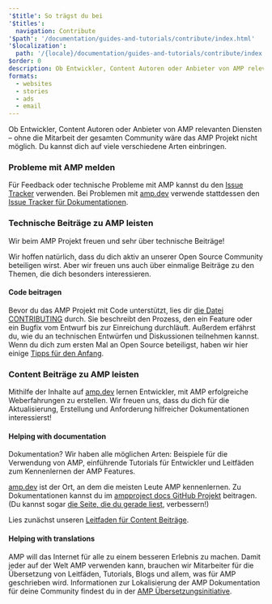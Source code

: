 ```yaml
---
'$title': So trägst du bei
'$titles':
  navigation: Contribute
'$path': '/documentation/guides-and-tutorials/contribute/index.html'
'$localization':
  path: '/{locale}/documentation/guides-and-tutorials/contribute/index.html'
$order: 0
description: Ob Entwickler, Content Autoren oder Anbieter von AMP relevanten Diensten – ohne die Mitarbeit der gesamten Community wäre das AMP Projekt nicht möglich.
formats:
  - websites
  - stories
  - ads
  - email
---
```


Ob Entwickler, Content Autoren oder Anbieter von AMP relevanten Diensten – ohne die Mitarbeit der gesamten Community wäre das AMP Projekt nicht möglich. Du kannst dich auf viele verschiedene Arten einbringen.

### Probleme mit AMP melden

Für Feedback oder technische Probleme mit AMP kannst du den [Issue Tracker](https://github.com/ampproject/amphtml/issues) verwenden. Bei Problemen mit [amp.dev](https://amp.dev) verwende stattdessen den [Issue Tracker für Dokumentationen](https://github.com/ampproject/docs/issues).

### Technische Beiträge zu AMP leisten

Wir beim AMP Projekt freuen und sehr über technische Beiträge!

Wir hoffen natürlich, dass du dich aktiv an unserer Open Source Community beteiligen wirst. Aber wir freuen uns auch über einmalige Beiträge zu den Themen, die dich besonders interessieren.

#### Code beitragen

Bevor du das AMP Projekt mit Code unterstützt, lies dir [die Datei CONTRIBUTING](https://github.com/ampproject/amphtml/blob/main/CONTRIBUTING.md) durch. Sie beschreibt den Prozess, den ein Feature oder ein Bugfix vom Entwurf bis zur Einreichung durchläuft. Außerdem erfährst du, wie du an technischen Entwürfen und Diskussionen teilnehmen kannst. Wenn du dich zum ersten Mal an Open Source beteiligst, haben wir hier einige [Tipps für den Anfang](https://github.com/ampproject/amphtml/blob/main/CONTRIBUTING.md#contributing-code).

### Content Beiträge zu AMP leisten

Mithilfe der Inhalte auf [amp.dev](https://amp.dev) lernen Entwickler, mit AMP erfolgreiche Weberfahrungen zu erstellen. Wir freuen uns, dass du dich für die Aktualisierung, Erstellung und Anforderung hilfreicher Dokumentationen interessierst!

#### Helping with documentation

Dokumentation? Wir haben alle möglichen Arten: Beispiele für die Verwendung von AMP, einführende Tutorials für Entwickler und Leitfäden zum Kennenlernen der AMP Features.

[amp.dev](https://amp.dev) ist der Ort, an dem die meisten Leute AMP kennenlernen. Zu Dokumentationen kannst du im [ampproject docs GitHub Projekt](https://github.com/ampproject/docs) beitragen. (Du kannst sogar [die Seite, die du gerade liest](https://github.com/ampproject/docs/blob/master/content/docs/contribute/contribute.md), verbessern!)

Lies zunächst unseren [Leitfaden für Content Beiträge](contribute-documentation/index.md?format=websites).

#### Helping with translations

AMP will das Internet für alle zu einem besseren Erlebnis zu machen. Damit jeder auf der Welt AMP verwenden kann, brauchen wir Mitarbeiter für die Übersetzung von Leitfäden, Tutorials, Blogs und allem, was für AMP geschrieben wird. Informationen zur Lokalisierung der AMP Dokumentation für deine Community findest du in der [AMP Übersetzungsinitiative](https://github.com/ampproject/docs/blob/master/TRANSLATIONS.md).
